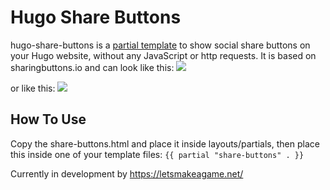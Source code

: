 # Hugo Share Buttons
hugo-share-buttons is a [partial template](https://gohugo.io/templates/partials/) to show social share buttons on your Hugo website, without any JavaScript or http requests.
It is based on sharingbuttons.io and can look like this:
<img src="https://letsmakeagame.net/github/hugo-share-buttons/hugo-share-buttons-small.png">

or like this:
<img src="https://letsmakeagame.net/github/hugo-share-buttons/hugo-share-buttons-medium.png">


## How To Use
Copy the share-buttons.html and place it inside layouts/partials,
then place this inside one of your template files:
``` {{ partial "share-buttons" . }} ```

Currently in development by https://letsmakeagame.net/